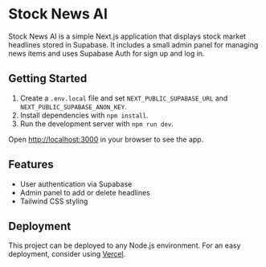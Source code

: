 # Stock News AI

Stock News AI is a simple Next.js application that displays stock market headlines stored in Supabase. It includes a small admin panel for managing news items and uses Supabase Auth for sign up and log in.

## Getting Started

1. Create a `.env.local` file and set `NEXT_PUBLIC_SUPABASE_URL` and `NEXT_PUBLIC_SUPABASE_ANON_KEY`.
2. Install dependencies with `npm install`.
3. Run the development server with `npm run dev`.

Open <http://localhost:3000> in your browser to see the app.

## Features

- User authentication via Supabase
- Admin panel to add or delete headlines
- Tailwind CSS styling

## Deployment

This project can be deployed to any Node.js environment. For an easy deployment, consider using [Vercel](https://vercel.com/).
